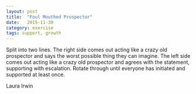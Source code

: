 ```yaml
---
layout: post
title:  "Foul Mouthed Prospector"
date:   2015-11-30
category: exercise
tags: support, growth
---
```

Split into two lines.
The right side comes out acting like a crazy old prospector and says the worst possible thing they can imagine.
The left side comes out acting like a crazy old prospector and agrees with the statement, supporting with escalation.
Rotate through until everyone has initiated and supported at least once.

Laura Irwin
